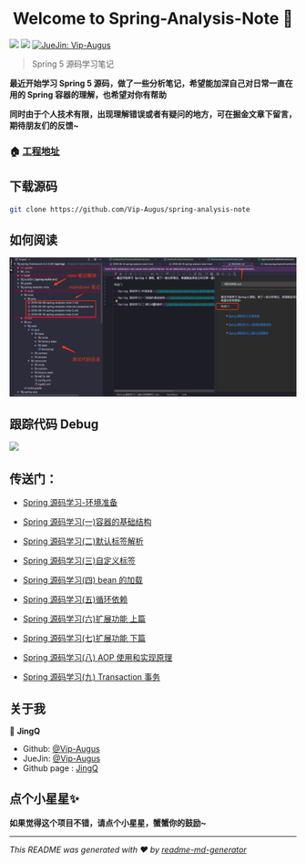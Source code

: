 <h1 align="center">Welcome to Spring-Analysis-Note 👋</h1>
<p>
  <img src="https://img.shields.io/badge/version-1.0.0-blue.svg?cacheSeconds=2592000" />
  <img src="https://img.shields.io/badge/Spring-Spring5.0-Blue.svg?cacheSeconds=2592000"/>
  <a href="https://juejin.im/user/58782b471b69e6005823ab38">
    <img alt="JueJin: Vip-Augus" src="https://b-gold-cdn.xitu.io/v3/static/img/logo.a7995ad.svg" target="_blank" height="25" width="60" />
  </a>
</p>

> Spring 5 源码学习笔记

**最近开始学习 Spring 5 源码，做了一些分析笔记，希望能加深自己对日常一直在用的 Spring 容器的理解，也希望对你有帮助**

**同时由于个人技术有限，出现理解错误或者有疑问的地方，可在掘金文章下留言，期待朋友们的反馈~**


### 🏠 [工程地址](https://github.com/Vip-Augus/spring-analysis-note)

## 下载源码

```sh
git clone https://github.com/Vip-Augus/spring-analysis-note
```

## 如何阅读

![](spring-analysis-note/note/pics/spring_analysis_note.png)

## 跟踪代码 Debug

![](spring-analysis-note/note/pics/spring5/circle_reference_debug.gif)

## 传送门：

- [Spring 源码学习-环境准备](./spring-analysis-note/note/2019-06-08-spring-analysis-note-env-prepared.md)

- [Spring 源码学习(一)容器的基础结构](./spring-analysis-note/note/2019-06-08-spring-analysis-note-1.md)

- [Spring 源码学习(二)默认标签解析](./spring-analysis-note/note/2019-06-14-spring-analysis-note-2.md)

- [Spring 源码学习(三)自定义标签](./spring-analysis-note/note/2019-06-16-spring-analysis-note-3.md)

- [Spring 源码学习(四) bean 的加载](./spring-analysis-note/note/2019-06-19-spring-analysis-note-4.md)

- [Spring 源码学习(五)循环依赖](./spring-analysis-note/note/2019-06-21-spring-analysis-note-5.md)

- [Spring 源码学习(六)扩展功能 上篇](./spring-analysis-note/note/2019-06-25-spring-analysis-note-6.md)

- [Spring 源码学习(七)扩展功能 下篇](./spring-analysis-note/note/2019-06-30-spring-analysis-note-7.md)

- [Spring 源码学习(八) AOP 使用和实现原理](./spring-analysis-note/note/2019-07-17-spring-analysis-note-8.md)

- [Spring 源码学习(九) Transaction 事务](./spring-analysis-note/note/2019-07-18-spring-analysis-note-9.md)



## 关于我

👤 **JingQ**

* Github: [@Vip-Augus](https://github.com/Vip-Augus)
* JueJin: [@Vip-Augus](https://juejin.im/user/58782b471b69e6005823ab38)
* Github page : [JingQ](http://vip-augus.github.io)

## 点个小星星✨

**如果觉得这个项目不错，请点个小星星，蟹蟹你的鼓励~**

***
_This README was generated with ❤️ by [readme-md-generator](https://github.com/kefranabg/readme-md-generator)_
